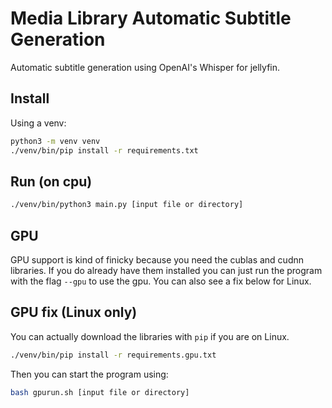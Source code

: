 # Media Library Automatic Subtitle Generation
Automatic subtitle generation using OpenAI's Whisper for jellyfin.

## Install
Using a venv:
```sh
python3 -m venv venv
./venv/bin/pip install -r requirements.txt
```

## Run (on cpu)
```sh
./venv/bin/python3 main.py [input file or directory]
```

## GPU
GPU support is kind of finicky because you need the cublas and cudnn libraries. If you do already have them installed you can just run the program with the flag `--gpu` to use the gpu. You can also see a fix below for Linux.

## GPU fix (Linux only)
You can actually download the libraries with `pip` if you are on Linux.
```sh
./venv/bin/pip install -r requirements.gpu.txt
```
Then you can start the program using:
```sh
bash gpurun.sh [input file or directory]
```